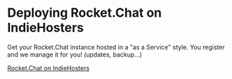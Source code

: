 # Deploying Rocket.Chat on IndieHosters

Get your Rocket.Chat instance hosted in a "as a Service" style. You register and we manage it for you! (updates, backup...)

[Rocket.Chat on IndieHosters](https://indie.host/shop/)

